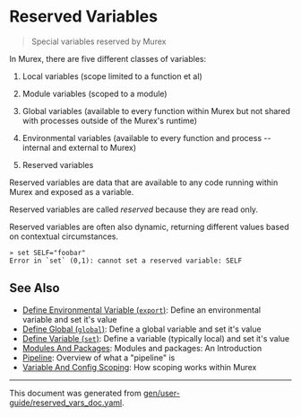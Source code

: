 # Reserved Variables

> Special variables reserved by Murex

In Murex, there are five different classes of variables:

1. Local variables (scope limited to a function et al)

2. Module variables (scoped to a module)

3. Global variables (available to every function within Murex but not shared
    with processes outside of the Murex's runtime)

4. Environmental variables (available to every function and process -- internal
    and external to Murex)

5. Reserved variables

Reserved variables are data that are available to any code running within
Murex and exposed as a variable.

Reserved variables are called _reserved_ because they are read only. 

Reserved variables are often also dynamic, returning different values based on
contextual circumstances.

```
» set SELF="foobar"
Error in `set` (0,1): cannot set a reserved variable: SELF
```

## See Also

* [Define Environmental Variable (`export`)](../commands/export.md):
  Define an environmental variable and set it's value
* [Define Global (`global`)](../commands/global.md):
  Define a global variable and set it's value
* [Define Variable (`set`)](../commands/set.md):
  Define a variable (typically local) and set it's value
* [Modules And Packages](../user-guide/modules.md):
  Modules and packages: An Introduction
* [Pipeline](../user-guide/pipeline.md):
  Overview of what a "pipeline" is
* [Variable And Config Scoping](../user-guide/scoping.md):
  How scoping works within Murex

<hr/>

This document was generated from [gen/user-guide/reserved_vars_doc.yaml](https://github.com/lmorg/murex/blob/master/gen/user-guide/reserved_vars_doc.yaml).